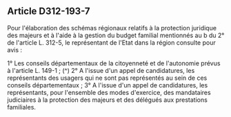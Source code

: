 ## Article D312-193-7

Pour l'élaboration des schémas régionaux relatifs à la protection juridique des majeurs et à l'aide à la gestion
du budget familial mentionnés au b du 2° de l'article L. 312-5, le représentant de l'Etat dans la région
consulte pour avis :

1° Les conseils départementaux de la citoyenneté et de l'autonomie prévus à l'article L. 149-1 ; (^)
2° A l'issue d'un appel de candidatures, les représentants des usagers qui ne sont pas représentés au sein de
ces conseils départementaux ;
3° A l'issue d'un appel de candidatures, les représentants, pour l'ensemble des modes d'exercice, des
mandataires judiciaires à la protection des majeurs et des délégués aux prestations familiales.

